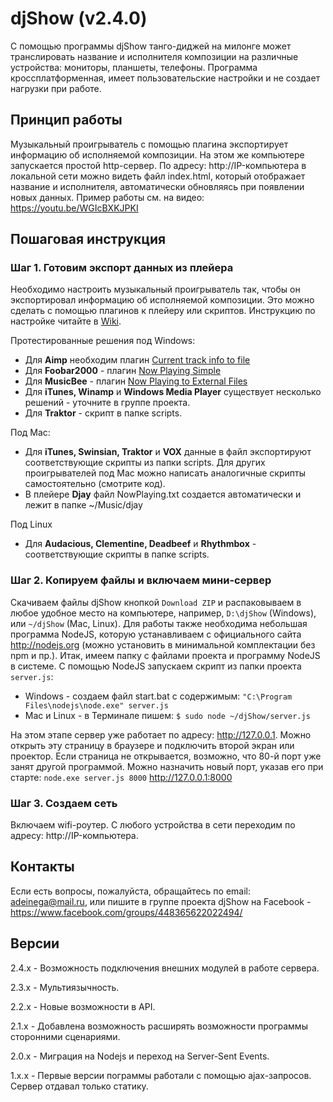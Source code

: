 # djShow (v2.4.0)

С помощью программы djShow танго-диджей на милонге может транслировать название и исполнителя композиции на различные устройства: мониторы, планшеты, телефоны. Программа кроссплатформенная, имеет пользовательские настройки и не создает нагрузки при работе.


## Принцип работы

Музыкальный проигрыватель с помощью плагина экспортирует информацию об исполняемой композиции. На этом же компьютере запускается простой http-сервер. По адресу: http://IP-компьютера в локальной сети можно видеть файл index.html, который отображает название и исполнителя, автоматически обновляясь при появлении новых данных. Пример работы см. на видео: https://youtu.be/WGIcBXKJPKI


## Пошаговая инструкция

### Шаг 1. Готовим экспорт данных из плейера

Необходимо настроить музыкальный проигрыватель так, чтобы он экспортировал информацию об исполняемой композиции. Это можно сделать с помощью плагинов к плейеру или скриптов. Инструкцию по настройке читайте в [Wiki](wiki).

Протестированные решения под Windows:
- Для **Aimp** необходим плагин [Current track info to file](wiki/Export-from-Aimp)
- Для **Foobar2000** - плагин [Now Playing Simple](https://github.com/SevaXXL/djShow/wiki/Export-from-Foobar2000)
- Для **MusicBee** - плагин [Now Playing to External Files](https://github.com/SevaXXL/djShow/wiki/Export-from-MusicBee)
- Для **iTunes, Winamp** и **Windows Media Player** существует несколько решений - уточните в группе проекта.
- Для **Traktor** - скрипт в папке scripts.

Под Mac:
- Для **iTunes, Swinsian, Traktor** и **VOX** данные в файл экспортируют соответствующие скрипты из папки scripts. Для других проигрывателей под Mac можно написать аналогичные скрипты самостоятельно (смотрите код).
- В плейере **Djay** файл NowPlaying.txt создается автоматически и лежит в папке ~/Music/djay

Под Linux
- Для **Audacious, Clementine, Deadbeef** и **Rhythmbox** - соответствующие скрипты в папке scripts.

### Шаг 2. Копируем файлы и включаем мини-сервер

Скачиваем файлы djShow кнопкой `Download ZIP` и распаковываем в любое удобное место на компьютере, например, `D:\djShow` (Windows), или `~/djShow` (Mac, Linux). Для работы также необходима небольшая программа NodeJS, которую устанавливаем с официального сайта http://nodejs.org (можно установить в минимальной комплектации без npm и пр.). Итак, имеем папку с файлами проекта и программу NodeJS в системе. С помощью NodeJS запускаем скрипт из папки проекта `server.js`:
- Windows - создаем файл start.bat с содержимым: `"C:\Program Files\nodejs\node.exe" server.js`
- Mac и Linux - в Терминале пишем: `$ sudo node ~/djShow/server.js`

На этом этапе сервер уже работает по адресу: http://127.0.0.1. Можно открыть эту страницу в браузере и подключить второй экран или проектор. Если страница не открывается, возможно, что 80-й порт уже занят другой программой. Можно назначить новый порт, указав его при старте: `node.exe server.js 8000` http://127.0.0.1:8000

### Шаг 3. Создаем сеть

Включаем wifi-роутер. С любого устройства в сети переходим по адресу: http://IP-компьютера.


## Контакты

Если есть вопросы, пожалуйста, обращайтесь по email: adeinega@mail.ru, или пишите в группе проекта djShow на Facebook - https://www.facebook.com/groups/448365622022494/


## Версии

2.4.x - Возможность подключения внешних модулей в работе сервера.

2.3.x - Мультиязычность.

2.2.x - Новые возможности в API.

2.1.x - Добавлена возможность расширять возможности программы сторонними сценариями.

2.0.x - Миграция на Nodejs и переход на Server-Sent Events.

1.x.x - Первые версии пограммы работали с помощью ajax-запросов. Сервер отдавал только статику.